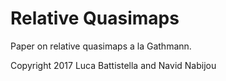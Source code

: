 # Relative Quasimaps

Paper on relative quasimaps a la Gathmann.

Copyright 2017 Luca Battistella and Navid Nabijou
